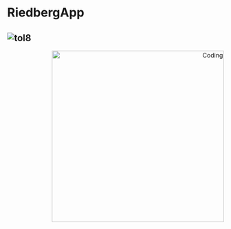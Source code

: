 # RiedbergApp

## ![tol8](https://github.com/your-username/your-repo-name/raw/main/path-to-your-image.gif)
<div style="text-align: right; margin-bottom: 10px;">
    <img alt="Coding" width="400" src="https://github.com/your-username/your-repo-name/raw/main/path-to-your-image.gif">
</div>
